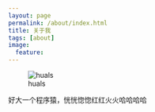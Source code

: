 ```yaml
---
layout: page
permalink: /about/index.html
title: 关于我
tags: [about]
image:
  feature: 
---
```

<figure>
  <img src="{{ site.url }}/images/huals.jpg" alt="huals">
  <figcaption>huals</figcaption>
</figure>

<div class="alert alert-success" role="alert">
    好大一个程序猿，恍恍惚惚红红火火哈哈哈哈
</div>
